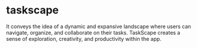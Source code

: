 # taskscape
It conveys the idea of a dynamic and expansive landscape where users can navigate, organize, and collaborate on their tasks. TaskScape creates a sense of exploration, creativity, and productivity within the app.
